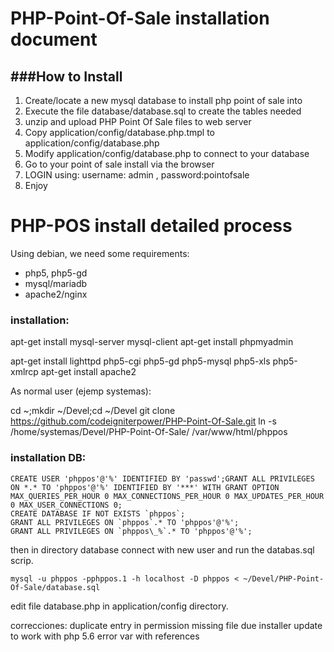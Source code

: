 # PHP-Point-Of-Sale installation document

###How to Install
-------------------------

1. Create/locate a new mysql database to install php point of sale into
2. Execute the file database/database.sql to create the tables needed
3. unzip and upload PHP Point Of Sale files to web server
4. Copy application/config/database.php.tmpl to application/config/database.php
5. Modify application/config/database.php to connect to your database
6. Go to your point of sale install via the browser
7. LOGIN using: username: admin , password:pointofsale
8. Enjoy

# PHP-POS install detailed process

Using debian, we need some requirements:

* php5, php5-gd
* mysql/mariadb
* apache2/nginx

### installation:

apt-get install mysql-server mysql-client
apt-get install phpmyadmin

apt-get install lighttpd php5-cgi php5-gd php5-mysql php5-xls php5-xmlrcp
apt-get install apache2

As normal user (ejemp systemas):

cd ~;mkdir ~/Devel;cd ~/Devel
git clone https://github.com/codeigniterpower/PHP-Point-Of-Sale.git
ln -s /home/systemas/Devel/PHP-Point-Of-Sale/ /var/www/html/phppos


### installation DB:

```
CREATE USER 'phppos'@'%' IDENTIFIED BY 'passwd';GRANT ALL PRIVILEGES ON *.* TO 'phppos'@'%' IDENTIFIED BY '***' WITH GRANT OPTION MAX_QUERIES_PER_HOUR 0 MAX_CONNECTIONS_PER_HOUR 0 MAX_UPDATES_PER_HOUR 0 MAX_USER_CONNECTIONS 0;
CREATE DATABASE IF NOT EXISTS `phppos`;
GRANT ALL PRIVILEGES ON `phppos`.* TO 'phppos'@'%';
GRANT ALL PRIVILEGES ON `phppos\_%`.* TO 'phppos'@'%';
```

then in directory database connect with new user and run the databas.sql scrip.

`mysql -u phppos -pphppos.1 -h localhost -D phppos < ~/Devel/PHP-Point-Of-Sale/database.sql`

edit file database.php in application/config directory.

correcciones: 
duplicate entry in permission
missing file due installer
update to work with php 5.6 error var with references

